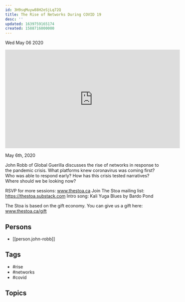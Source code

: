 ```yaml
---
id: 3H9sqMuyw88H2eSjLq72Q
title: The Rise of Networks During COVID 19
desc: ''
updated: 1639759165174
created: 1588716000000
---
```





Wed May 06 2020

<iframe width="560" height="315" src="https://www.youtube.com/embed/Bc6-KIun31c" title="The Rise of Networks During COVID 19 w/ John Robb" frameborder="0" allow="accelerometer; autoplay; clipboard-write; encrypted-media; gyroscope; picture-in-picture" allowfullscreen ></iframe>

May 6th, 2020

John Robb of Global Guerilla discusses the rise of networks in response to the pandemic crisis. What platforms knew coronavirus was coming first? Who was able to respond early? How has this crisis tested narratives? Where should we be looking now?

RSVP for more sessions: www.thestoa.ca
Join The Stoa mailing list: https://thestoa.substack.com
Intro song: Kali Yuga Blues by Bardo Pond

The Stoa is based on the gift economy. You can give us a gift here: www.thestoa.ca/gift

## Persons

- [[person.john-robb]]

## Tags

- #rise
- #networks
- #covid

## Topics



